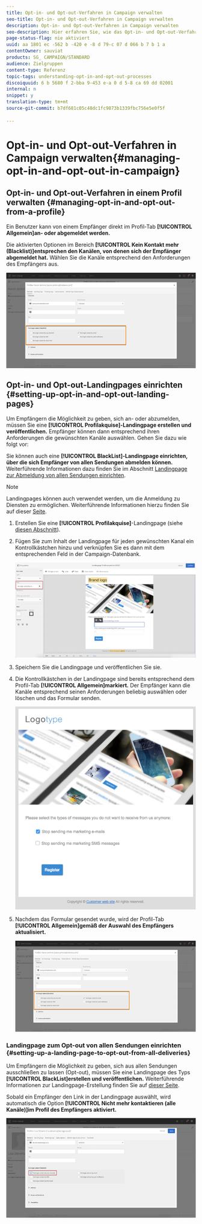 ```yaml
---
title: Opt-in- und Opt-out-Verfahren in Campaign verwalten
seo-title: Opt-in- und Opt-out-Verfahren in Campaign verwalten
description: Opt-in- und Opt-out-Verfahren in Campaign verwalten
seo-description: Hier erfahren Sie, wie das Opt-in- und Opt-out-Verfahren in Adobe Campaign funktioniert.
page-status-flag: nie aktiviert
uuid: aa 1801 ec -562 b -420 e -8 d 79-c 07 d 066 b 7 b 1 a
contentOwner: sauviat
products: SG_ CAMPAIGN/STANDARD
audience: Zielgruppen
content-type: Referenz
topic-tags: understanding-opt-in-and-opt-out-processes
discoiquuid: 6 b 5680 f 2-bba 9-453 e-a 0 d 5-8 ca 69 dd 02001
internal: n
snippet: y
translation-type: tm+mt
source-git-commit: b7df681c05c48dc1fc9873b1339fbc756e5e0f5f

---
```



# Opt-in- und Opt-out-Verfahren in Campaign verwalten{#managing-opt-in-and-opt-out-in-campaign}

## Opt-in- und Opt-out-Verfahren in einem Profil verwalten {#managing-opt-in-and-opt-out-from-a-profile}

Ein Benutzer kann von einem Empfänger direkt im Profil-Tab **[!UICONTROL Allgemein]an- oder abgemeldet werden.**

Die aktivierten Optionen im Bereich **[!UICONTROL Kein Kontakt mehr (Blacklist)]entsprechen den Kanälen, von denen sich der Empfänger abgemeldet hat.** Wählen Sie die Kanäle entsprechend den Anforderungen des Empfängers aus.

![](assets/optin_landingpage_3.png)

## Opt-in- und Opt-out-Landingpages einrichten {#setting-up-opt-in-and-opt-out-landing-pages}

Um Empfängern die Möglichkeit zu geben, sich an- oder abzumelden, müssen Sie eine **[!UICONTROL Profilakquise]-Landingpage erstellen und veröffentlichen.** Empfänger können dann entsprechend ihren Anforderungen die gewünschten Kanäle auswählen. Gehen Sie dazu wie folgt vor:

Sie können auch eine **[!UICONTROL BlackList]-Landingpage einrichten, über die sich Empfänger von allen Sendungen abmelden können.** Weiterführende Informationen dazu finden Sie im Abschnitt [Landingpage zur Abmeldung von allen Sendungen einrichten](../../audiences/using/managing-opt-in-and-opt-out-in-campaign.md#setting-up-a-landing-page-to-opt-out-from-all-deliveries).

>[!NOTE]
>
>Landingpages können auch verwendet werden, um die Anmeldung zu Diensten zu ermöglichen. Weiterführende Informationen hierzu finden Sie auf dieser [Seite](../../channels/using/designing-a-landing-page.md#linking-a-form-to-a-service).

1. Erstellen Sie eine **[!UICONTROL Profilakquise]**-Landingpage (siehe [diesen Abschnitt](../../channels/using/about-landing-pages.md)).
1. Fügen Sie zum Inhalt der Landingpage für jeden gewünschten Kanal ein Kontrollkästchen hinzu und verknüpfen Sie es dann mit dem entsprechenden Feld in der Campaign-Datenbank.

   ![](assets/optin_landingpage_1.png)

1. Speichern Sie die Landingpage und veröffentlichen Sie sie.
1. Die Kontrollkästchen in der Landingpage sind bereits entsprechend dem Profil-Tab **[!UICONTROL Allgemein]markiert.** Der Empfänger kann die Kanäle entsprechend seinen Anforderungen beliebig auswählen oder löschen und das Formular senden.

   ![](assets/optin_landingpage_2.png)

1. Nachdem das Formular gesendet wurde, wird der Profil-Tab **[!UICONTROL Allgemein]gemäß der Auswahl des Empfängers aktualisiert.**

   ![](assets/optin_landingpage_3.png)

### Landingpage zum Opt-out von allen Sendungen einrichten {#setting-up-a-landing-page-to-opt-out-from-all-deliveries}

Um Empfängern die Möglichkeit zu geben, sich aus allen Sendungen ausschließen zu lassen (Opt-out), müssen Sie eine Landingpage des Typs **[!UICONTROL BlackList]erstellen und veröffentlichen.** Weiterführende Informationen zur Landingpage-Erstellung finden Sie auf [dieser Seite](../../channels/using/about-landing-pages.md).

Sobald ein Empfänger den Link in der Landingpage auswählt, wird automatisch die Option **[!UICONTROL Nicht mehr kontaktieren (alle Kanäle)]im Profil des Empfängers aktiviert.**

![](assets/blacklisting_allchannels.png)

